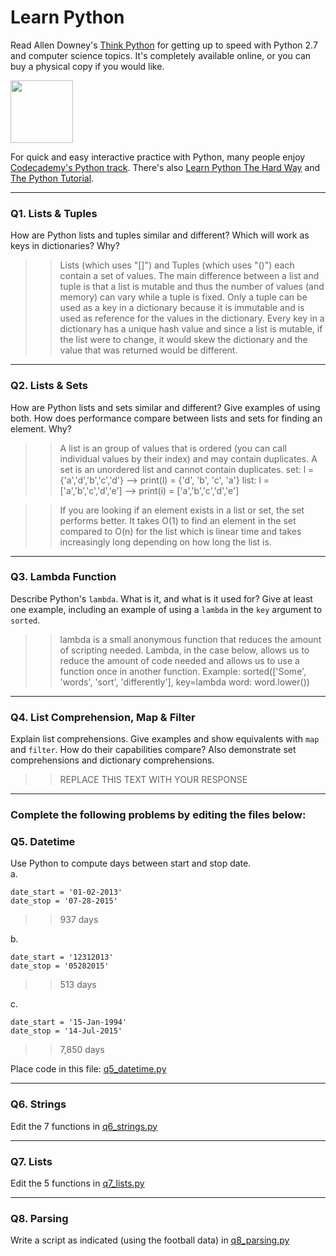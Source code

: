 # Learn Python

Read Allen Downey's [Think Python](http://www.greenteapress.com/thinkpython/) for getting up to speed with Python 2.7 and computer science topics. It's completely available online, or you can buy a physical copy if you would like.

<a href="http://www.greenteapress.com/thinkpython/"><img src="img/think_python.png" style="width: 100px;" target="_blank"></a>

For quick and easy interactive practice with Python, many people enjoy [Codecademy's Python track](http://www.codecademy.com/en/tracks/python). There's also [Learn Python The Hard Way](http://learnpythonthehardway.org/book/) and [The Python Tutorial](https://docs.python.org/2/tutorial/).

---

### Q1. Lists &amp; Tuples

How are Python lists and tuples similar and different? Which will work as keys in dictionaries? Why?

>> Lists (which uses "[]") and Tuples (which uses "()")  each contain a set of values. The main difference between a list and tuple is that a list is mutable and thus the number of values (and memory) can vary while a tuple is fixed. Only a tuple can be used as a key in a dictionary because it is immutable and is used  as reference for the values in the dictionary. Every key in a dictionary has a unique hash value and since a list is mutable, if the list were to change, it would skew the dictionary and the value that was returned would be different.

---

### Q2. Lists &amp; Sets

How are Python lists and sets similar and different? Give examples of using both. How does performance compare between lists and sets for finding an element. Why?

>> A list is an group of values that is ordered (you can call individual values by their index) and may contain duplicates. A set is an unordered list and cannot contain duplicates.
>>set: l = {'a','d','b','c','d'} --> print(l) = {'d', 'b', 'c', 'a'}
>>list: l =['a','b','c','d','e'] --> print(i) = ['a','b','c','d','e']

>>If you are looking if an element exists in a list or set, the set performs better. It takes O(1) to find an element in the set compared to O(n) for the list which is linear time and takes increasingly long depending on how long the list is. 

---

### Q3. Lambda Function

Describe Python's `lambda`. What is it, and what is it used for? Give at least one example, including an example of using a `lambda` in the `key` argument to `sorted`.

>> lambda is a small anonymous function that reduces the amount of scripting needed. Lambda, in the case below, allows us to reduce the amount of code needed and allows us to use a function once in another function. 
>> Example: sorted(['Some', 'words', 'sort', 'differently'], key=lambda word: word.lower())
---

### Q4. List Comprehension, Map &amp; Filter

Explain list comprehensions. Give examples and show equivalents with `map` and `filter`. How do their capabilities compare? Also demonstrate set comprehensions and dictionary comprehensions.

>> REPLACE THIS TEXT WITH YOUR RESPONSE

---

### Complete the following problems by editing the files below:

### Q5. Datetime
Use Python to compute days between start and stop date.   
a.  

```
date_start = '01-02-2013'    
date_stop = '07-28-2015'
```

>> 937 days

b.  
```
date_start = '12312013'  
date_stop = '05282015'  
```

>> 513 days

c.  
```
date_start = '15-Jan-1994'      
date_stop = '14-Jul-2015'  
```

>> 7,850 days

Place code in this file: [q5_datetime.py](python/q5_datetime.py)

---

### Q6. Strings
Edit the 7 functions in [q6_strings.py](python/q6_strings.py)

---

### Q7. Lists
Edit the 5 functions in [q7_lists.py](python/q7_lists.py)

---

### Q8. Parsing
Write a script as indicated (using the football data) in [q8_parsing.py](python/q8_parsing.py)





